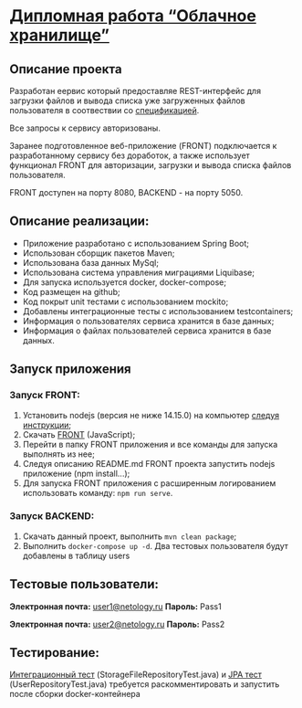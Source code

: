 # [Дипломная работа “Облачное хранилище”](https://github.com/netology-code/jd-homeworks/blob/master/diploma/cloudservice.md)

## Описание проекта

Разработан еервис который предоставляе REST-интерфейс для загрузки файлов и вывода списка уже загруженных файлов пользователя в соотвествии со [спецификацией](CloudServiceSpecification.yaml).

Все запросы к сервису авторизованы.

Заранее подготовленное веб-приложение (FRONT) подключается к разработанному сервису без доработок,
а также использует функционал FRONT для авторизации, загрузки и вывода списка файлов пользователя.

FRONT доступен на порту 8080, BACKEND - на порту 5050.

## Описание реализации:

- Приложение разработано с использованием Spring Boot;
- Использован сборщик пакетов Maven;
- Использована база данных MySql;
- Использована система управления миграциями Liquibase;
- Для запуска используется docker, docker-compose;
- Код размещен на github;
- Код покрыт unit тестами с использованием mockito;
- Добавлены интеграционные тесты с использованием testcontainers;
- Информация о пользователях сервиса хранится в базе данных;
- Информация о файлах пользователей сервиса хранится в базе данных.

## Запуск приложения

### Запуск FRONT:

1. Установить nodejs (версия не ниже 14.15.0) на компьютер [следуя инструкции](https://nodejs.org/ru/download/);
2. Скачать [FRONT](https://github.com/frepingod/netology-cloud-storage-front) (JavaScript);
3. Перейти в папку FRONT приложения и все команды для запуска выполнять из нее;
4. Следуя описанию README.md FRONT проекта запустить nodejs приложение (npm install...);
5. Для запуска FRONT приложения с расширенным логированием использовать команду: `npm run serve`.

### Запуск BACKEND:

1. Скачать данный проект, выполнить `mvn clean package`;
2. Выполнить `docker-compose up -d`.
Два тестовых пользователя будут добавлены в таблицу users 

## Тестовые пользователи:

**Электронная почта:** user1@netology.ru **Пароль:** Pass1

**Электронная почта:** user2@netology.ru **Пароль:** Pass2

## Тестирование:

[Интеграционный тест](src/test/java/ru/netology/NetologyCloudStorageApplicationTests.java) (StorageFileRepositoryTest.java) и
[JPA тест](src/test/java/ru/netology/repository) (UserRepositoryTest.java) требуется раскомментировать и запустить после сборки docker-контейнера
